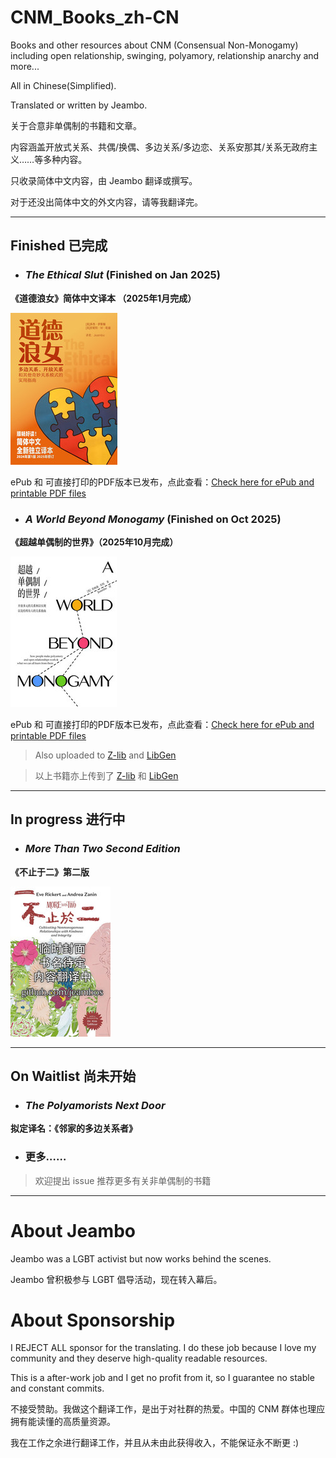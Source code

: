 # CNM_Books_zh-CN

Books and other resources about CNM (Consensual Non-Monogamy) including open relationship, swinging, polyamory, relationship anarchy and more...

All in Chinese(Simplified).

Translated or written by Jeambo. 

关于合意非单偶制的书籍和文章。

内容涵盖开放式关系、共偶/换偶、多边关系/多边恋、关系安那其/关系无政府主义……等多种内容。

只收录简体中文内容，由 Jeambo 翻译或撰写。

对于还没出简体中文的外文内容，请等我翻译完。

***

## Finished 已完成

- ### ***The Ethical Slut*** **(Finished on Jan 2025)**

**《道德浪女》简体中文译本 （2025年1月完成）**

![cover_thumb](https://raw.githubusercontent.com/jeambos/the_ethical_slut_zh-CN/refs/heads/main/cover_art/thumb_mini.jpg "道德浪女中译本封面")

ePub 和 可直接打印的PDF版本已发布，点此查看：[Check here for ePub and printable PDF files](https://github.com/jeambos/the_ethical_slut_zh-CN)

 

- ### ***A World Beyond Monogamy*** **(Finished on Oct 2025)** 

**《超越单偶制的世界》（2025年10月完成）**

![cover_thumb](https://raw.githubusercontent.com/jeambos/awbm_zh-CN/refs/heads/main/cover_art/thumb_mini.jpg "超越单偶制的世界中译本封面")

ePub 和 可直接打印的PDF版本已发布，点此查看：[Check here for ePub and printable PDF files](https://github.com/jeambos/awbm_zh-CN)

 

> Also uploaded to [Z-lib](https://z-library.sk/booklist/2800822/52f478/jeambos.html) and [LibGen](https://libgen.li/index.php?req=jeambo)

> 以上书籍亦上传到了 [Z-lib](https://z-library.sk/booklist/2800822/52f478/jeambos.html) 和 [LibGen](https://libgen.li/index.php?req=jeambo)

***

## In progress 进行中

- ### ***More Than Two*** *Second Edition*

**《不止于二》第二版**

![cover_thumb](https://raw.githubusercontent.com/jeambos/more_than_two_2e_zh-CN/refs/heads/main/cover_art/temp_coverpsd_240h.jpg "不止于二_临时封面")

***

## On Waitlist 尚未开始

- ### ***The Polyamorists Next Door***

**拟定译名：《邻家的多边关系者》**

- ### 更多……

> 欢迎提出 issue 推荐更多有关非单偶制的书籍

***

# About Jeambo 

Jeambo was a LGBT activist but now works behind the scenes. 

Jeambo 曾积极参与 LGBT 倡导活动，现在转入幕后。

# About Sponsorship

I REJECT ALL sponsor for the translating. I do these job because I love my community and they deserve high-quality readable resources. 

This is a after-work job and I get no profit from it, so I guarantee no stable and constant commits.

不接受赞助。我做这个翻译工作，是出于对社群的热爱。中国的 CNM 群体也理应拥有能读懂的高质量资源。

我在工作之余进行翻译工作，并且从未由此获得收入，不能保证永不断更 :)



